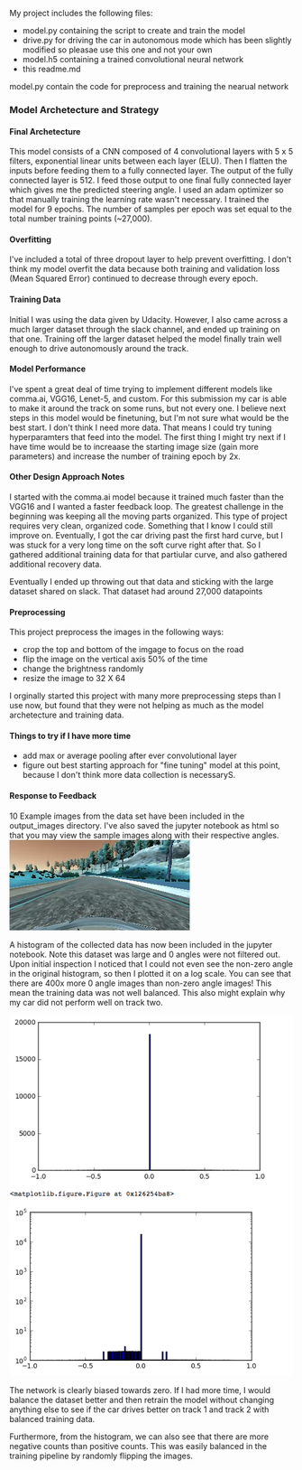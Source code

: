 My project includes the following files:

* model.py containing the script to create and train the model
* drive.py for driving the car in autonomous mode which has been slightly modified so pleasae use this one and not your own
* model.h5 containing a trained convolutional neural network
* this readme.md

model.py contain the code for preprocess and training the nearual network

### Model Archetecture and Strategy

#### Final Archetecture
This model consists of a CNN composed of 4 convolutional layers with 5 x 5 filters, exponential linear units between each layer (ELU). Then I flatten the inputs before feeding them to a fully connected layer. The output of the fully connected layer is 512. I feed those output to one final fully connected layer which gives me the predicted steering angle. I used an adam optimizer so that manually training the learning rate wasn't necessary. I trained the model for 9 epochs. The number of samples per epoch was set equal to the total number training points (~27,000). 

#### Overfitting
I've included a total of three dropout layer to help prevent overfitting. I don't think my model overfit the data because both training and validation loss (Mean Squared Error) continued to decrease through every epoch. 

#### Training Data
Initial I was using the data given by Udacity. However, I also came across a much larger dataset through the slack channel, and ended up training on that one. Training off the larger dataset helped the model finally train well enough to drive autonomously around the track.

#### Model Performance
I've spent a great deal of time trying to implement different models like comma.ai, VGG16, Lenet-5, and custom. For this submission my car is able to make it around the track on some runs, but not every one. I believe next steps in this model would be finetuning, but I'm not sure what would be the best start. I don't think I need more data. That means I could try tuning hyperparamters that feed into the model. The first thing I might try next if I have time would be to increaase the starting image size (gain more parameters) and increase the number of training epoch by 2x.

#### Other Design Approach Notes
I started with the comma.ai model because it trained much faster than the VGG16 and I wanted a faster feedback loop. The greatest challenge in the beginning was keeping all the moving parts organized. This type of project requires very clean, organized code. Something that I know I could still improve on. Eventually, I got the car driving past the first hard curve, but I was stuck for a very long time on the soft curve right after that. So I gathered additional training data for that partiular curve, and also gathered additional recovery data.

Eventually I ended up throwing out that data and sticking with the large dataset shared on slack. That dataset had around 27,000 datapoints

#### Preprocessing
This project preprocess the images in the following ways:
* crop the top and bottom of the imgage to focus on the road
* flip the image on the vertical axis 50% of the time
* change the brightness randomly
* resize the image to 32 X 64

I orginally started this project with many more preprocessing steps than I use now, but found that they were not helping as much as the model archetecture and training data.

#### Things to try if I have more time
* add max or average pooling after ever convolutional layer
* figure out best starting approach for "fine tuning" model at this point, because I don't think more data collection is necessaryS.

#### Response to Feedback
10 Example images from the data set have been included in the output_images directory. I've also saved the jupyter notebook as html so that you may view the sample images along with their respective angles.
![sample](/output_images/sample_image_1.jpg "Sampe Image")

A histogram of the collected data has now been included in the jupyter notebook. Note this dataset was large and 0 angles were not filtered out. Upon initial inspection I noticed that I could not even see the non-zero angle in the original histogram, so then I plotted it on a log scale. You can see that there are 400x more 0 angle images than non-zero angle images! This mean the training data was not well balanced. This also might explain why my car did not perform well on track two. 

![Histograms](/output_images/histogram.png "Histograms")

The network  is clearly biased towards zero. If I had more time, I would balance the dataset better and then retrain the model without changing anything else to see if the car drives better on track 1 and track 2 with balanced training data.

Furthermore, from the histogram, we can also see that there are more negative counts than positive counts. This was easily balanced in the training pipeline by randomly flipping the images. 



